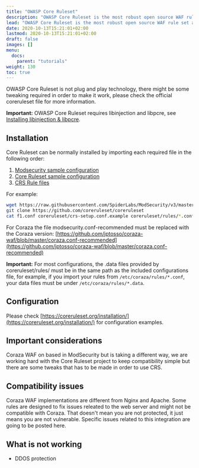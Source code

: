 ```yaml
---
title: "OWASP Core Ruleset"
description: "OWASP Core Ruleset is the most robust open source WAF rule set available in the internet, compatible with Coraza"
lead: "OWASP Core Ruleset is the most robust open source WAF rule set available in the internet, compatible with Coraza."
date: 2020-10-13T15:21:01+02:00
lastmod: 2020-10-13T15:21:01+02:00
draft: false
images: []
menu:
  docs:
    parent: "tutorials"
weight: 130
toc: true
---
```


OWASP Core Ruleset is not plug and play technology, there might be some tweaking required in order to make it work, please check the official coreruleset file for more information.

**Important:** OWASP Core Ruleset requires libinjection and libpcre, see [Installing libinjection & libpcre](/docs/tutorials/dependencies/).

## Installation

Core Ruleset can be normally installed by importing each required file in the following order:

1. [Modsecurity sample configuration](https://github.com/SpiderLabs/ModSecurity/blob/v3/master/modsecurity.conf-recommended)
2. [Core Ruleset sample configuration](https://github.com/coreruleset/coreruleset/blob/v3.4/dev/crs-setup.conf.example)
3. [CRS Rule files](https://github.com/coreruleset/coreruleset/tree/v3.4/dev/rules)

For example:

```sh
wget https://raw.githubusercontent.com/SpiderLabs/ModSecurity/v3/master/modsecurity.conf-recommended -o f1.conf
git clone https://github.com/coreruleset/coreruleset
cat f1.conf coreruleset/crs-setup.conf.example coreruleset/rules/*.conf > my-coreruleset-file.conf
```

For Coraza the file modsecurity.conf-recommended must be replaced with the Coraza version: [https://github.com/jptosso/coraza-waf/blob/master/coraza.conf-recommended](https://github.com/jptosso/coraza-waf/blob/master/coraza.conf-recommended)

**Important:** For most configurations, the .data files provided by coreruleset/rules/ must be in the same path as the included configurations file, for example, if you import your rules from ```/etc/coraza/rules/*.conf```, your data files must be under ```/etc/coraza/rules/*.data```.


## Configuration

Please check [https://coreruleset.org/installation/](https://coreruleset.org/installation/) for configuration examples.

## Important considerations

Coraza WAF on based in ModSecurity but is taking a different way, we are working hard with the Core Ruleset project to keep compatibility simple but there are some tweaks that has to be made in order to use CRS.

## Compatibility issues

Coraza WAF implementations are different from Nginx and Apache. Some rules are designed to fix issues releated to the web server and might not be compatible with Coraza. That doesn't mean you are not protected, it just means you are not vulnerable. Specific issues related to this integration are going to be posted here.


## What is not working

* DDOS protection
